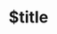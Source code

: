 ---
title: $title
second_title: Referencia de API de Aspose.Cells para .NET
description: $description
type: docs
weight: $weight
url: /es/net/$ref/
---